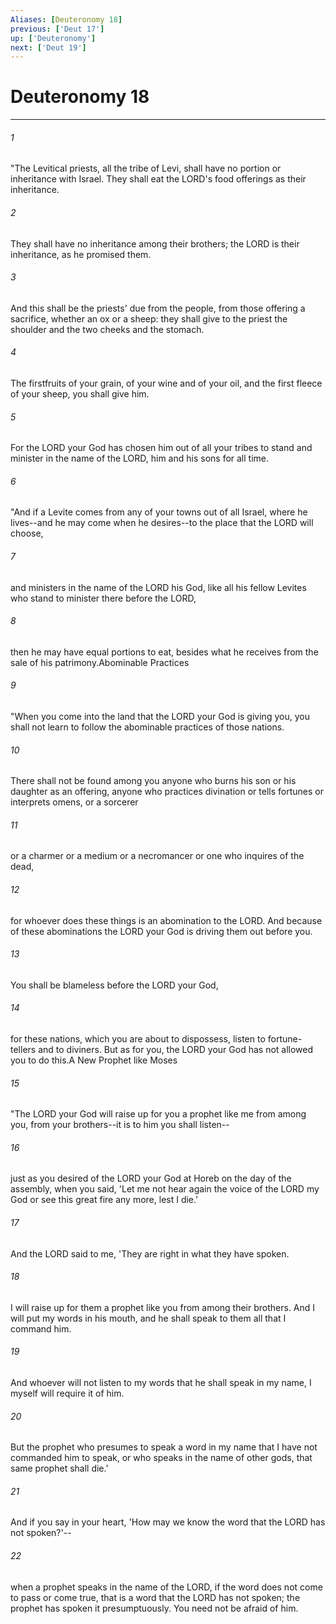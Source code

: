 ```yaml
---
Aliases: [Deuteronomy 18]
previous: ['Deut 17']
up: ['Deuteronomy']
next: ['Deut 19']
---
```

# Deuteronomy 18

***

 

###### 1 
"The Levitical priests, all the tribe of Levi, shall have no portion or inheritance with Israel. They shall eat the LORD's food offerings as their inheritance. 
 

###### 2 
They shall have no inheritance among their brothers; the LORD is their inheritance, as he promised them. 
 

###### 3 
And this shall be the priests' due from the people, from those offering a sacrifice, whether an ox or a sheep: they shall give to the priest the shoulder and the two cheeks and the stomach. 
 

###### 4 
The firstfruits of your grain, of your wine and of your oil, and the first fleece of your sheep, you shall give him. 
 

###### 5 
For the LORD your God has chosen him out of all your tribes to stand and minister in the name of the LORD, him and his sons for all time.
 
 

###### 6 
"And if a Levite comes from any of your towns out of all Israel, where he lives--and he may come when he desires--to the place that the LORD will choose, 
 

###### 7 
and ministers in the name of the LORD his God, like all his fellow Levites who stand to minister there before the LORD, 
 

###### 8 
then he may have equal portions to eat, besides what he receives from the sale of his patrimony.Abominable Practices
 
 

###### 9 
"When you come into the land that the LORD your God is giving you, you shall not learn to follow the abominable practices of those nations. 
 

###### 10 
There shall not be found among you anyone who burns his son or his daughter as an offering, anyone who practices divination or tells fortunes or interprets omens, or a sorcerer 
 

###### 11 
or a charmer or a medium or a necromancer or one who inquires of the dead, 
 

###### 12 
for whoever does these things is an abomination to the LORD. And because of these abominations the LORD your God is driving them out before you. 
 

###### 13 
You shall be blameless before the LORD your God, 
 

###### 14 
for these nations, which you are about to dispossess, listen to fortune-tellers and to diviners. But as for you, the LORD your God has not allowed you to do this.A New Prophet like Moses
 
 

###### 15 
"The LORD your God will raise up for you a prophet like me from among you, from your brothers--it is to him you shall listen-- 
 

###### 16 
just as you desired of the LORD your God at Horeb on the day of the assembly, when you said, 'Let me not hear again the voice of the LORD my God or see this great fire any more, lest I die.' 
 

###### 17 
And the LORD said to me, 'They are right in what they have spoken. 
 

###### 18 
I will raise up for them a prophet like you from among their brothers. And I will put my words in his mouth, and he shall speak to them all that I command him. 
 

###### 19 
And whoever will not listen to my words that he shall speak in my name, I myself will require it of him. 
 

###### 20 
But the prophet who presumes to speak a word in my name that I have not commanded him to speak, or who speaks in the name of other gods, that same prophet shall die.' 
 

###### 21 
And if you say in your heart, 'How may we know the word that the LORD has not spoken?'-- 
 

###### 22 
when a prophet speaks in the name of the LORD, if the word does not come to pass or come true, that is a word that the LORD has not spoken; the prophet has spoken it presumptuously. You need not be afraid of him.
 
